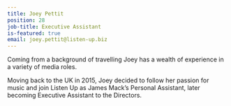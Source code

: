 ```yaml
---
title: Joey Pettit
position: 28
job-title: Executive Assistant
is-featured: true
email: joey.pettit@listen-up.biz
---
```


Coming from a background of travelling Joey has a wealth of experience in a variety of media roles.

Moving back to the UK in 2015, Joey decided to follow her passion for music and join Listen Up as James Mack’s Personal Assistant, later becoming Executive Assistant to the Directors.